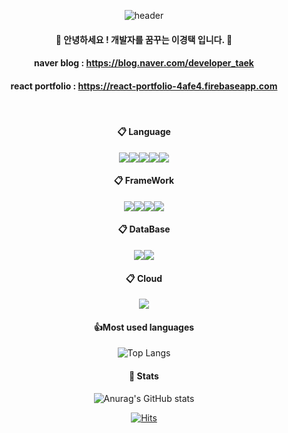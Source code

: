 <div align="center">

  ![header](https://capsule-render.vercel.app/api?type=cylinder&color=auto&height=200&section=header&text=Welcome&fontSize=90)
####  :wave: 안녕하세요 ! 개발자를 꿈꾸는 이경택 입니다. :wave:
#### naver blog : https://blog.naver.com/developer_taek
#### react portfolio : https://react-portfolio-4afe4.firebaseapp.com
<br/>

####  :clipboard: Language
<img src="https://img.shields.io/badge/html5-E34F26?style=for-the-badge&logo=html5&logoColor=white"><img src="https://img.shields.io/badge/JAVA-4479A1?style=for-the-badge&logo=java&logoColor=white"><img src="https://img.shields.io/badge/JAVASCRIPT-F7DF1E?style=for-the-badge&logo=javascript&logoColor=white"><img src="https://img.shields.io/badge/TYPESCRIPT-3178C6?style=for-the-badge&logo=typescript&logoColor=white"><img src="https://img.shields.io/badge/Python-3776AB?style=for-the-badge&logo=Python&logoColor=white">
<br/>

####  :clipboard: FrameWork
<img src="https://img.shields.io/badge/React-61DAFB?style=for-the-badge&logo=React&logoColor=white"><img src="https://img.shields.io/badge/NodeJS-339933?style=for-the-badge&logo=NodeJS&logoColor=white"><img src="https://img.shields.io/badge/NestJS-E0234E?style=for-the-badge&logo=NestJS&logoColor=white"><img src="https://img.shields.io/badge/Flask-000000?style=for-the-badge&logo=Flask&logoColor=white">
<br/>

####  :clipboard: DataBase
<img src="https://img.shields.io/badge/mysql-4479A1?style=for-the-badge&logo=mysql&logoColor=white"><img src="https://img.shields.io/badge/mongodb-47A248?style=for-the-badge&logo=mongodb&logoColor=white">
<br/>

####  :clipboard: Cloud
<img src="https://img.shields.io/badge/Firebase-FFCA28?style=flat-square&logo=firebase&logoColor=white"/>
<br/>

#### 👍Most used languages
![Top Langs](https://github-readme-stats.vercel.app/api/top-langs/?username=KyoungTaekLee&layout=compact)
<br/>

####  🪪 Stats
![Anurag's GitHub stats](https://github-readme-stats.vercel.app/api?username=KyoungTaekLee&show_icons=true&theme=radical)

[![Hits](https://hits.seeyoufarm.com/api/count/incr/badge.svg?url=https%3A%2F%2Fgithub.com%2FKyoungTaekLee&count_bg=%2379C83D&title_bg=%23555555&icon=&icon_color=%23E7E7E7&title=hits&edge_flat=false)](https://hits.seeyoufarm.com)
</div>
